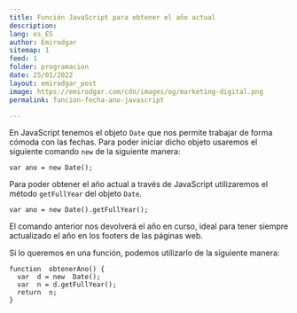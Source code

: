 ```yaml
---
title: Función JavaScript para obtener el año actual
description: 
lang: es_ES
author: Emirodgar
sitemap: 1
feed: 1
folder: programacion
date: 25/01/2022
layout: emirodgar_post
image: https://emirodgar.com/cdn/images/og/marketing-digital.png
permalink: funcion-fecha-ano-javascript

---
```


En JavaScript tenemos el objeto `Date` que nos permite trabajar de forma cómoda con las fechas. Para poder iniciar dicho objeto usaremos el siguiente comando `new` de la siguiente manera:

    var ano = new Date();


Para poder obtener el año actual a través de JavaScript utilizaremos el método `getFullYear` del objeto `Date`. 

    var ano = new Date().getFullYear();

El comando anterior nos devolverá el año en curso, ideal para tener siempre actualizado el año en los footers de las páginas web.

Si lo queremos en una función, podemos utilizarlo de la siguiente manera:


    function  obtenerAno() {
      var  d = new  Date();
      var  n = d.getFullYear();
      return  n;
    }




<!--stackedit_data:
eyJoaXN0b3J5IjpbLTQxMTU5OTI4OSwtMTEwNTYxMDQ1OF19
-->